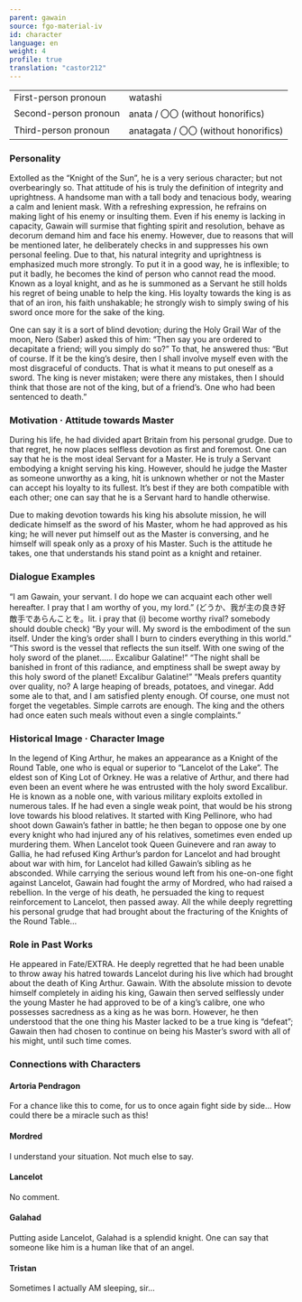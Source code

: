```yaml
---
parent: gawain
source: fgo-material-iv
id: character
language: en
weight: 4
profile: true
translation: "castor212"
---
```


<table>
  <tr><td>First-person pronoun</td><td>watashi</td></tr>
  <tr><td>Second-person pronoun</td><td>anata / 〇〇 (without honorifics)</td></tr>
  <tr><td>Third-person pronoun</td><td>anatagata / 〇〇 (without honorifics)</td></tr>
</table>

### Personality

Extolled as the “Knight of the Sun”, he is a very serious character; but not overbearingly so. That attitude of his is truly the definition of integrity and uprightness. A handsome man with a tall body and tenacious body, wearing a calm and lenient mask. With a refreshing expression, he refrains on making light of his enemy or insulting them. Even if his enemy is lacking in capacity, Gawain will surmise that fighting spirit and resolution, behave as decorum demand him and face his enemy.
However, due to reasons that will be mentioned later, he deliberately checks in and suppresses his own personal feeling. Due to that, his natural integrity and uprightness is emphasized much more strongly. To put it in a good way, he is inflexible; to put it badly, he becomes the kind of person who cannot read the mood.
Known as a loyal knight, and as he is summoned as a Servant he still holds his regret of being unable to help the king. His loyalty towards the king is as that of an iron, his faith unshakable; he strongly wish to simply swing of his sword once more for the sake of the king.

One can say it is a sort of blind devotion; during the Holy Grail War of the moon, Nero (Saber) asked this of him: “Then say you are ordered to decapitate a friend; will you simply do so?”
To that, he answered thus: “But of course. If it be the king’s desire, then I shall involve myself even with the most disgraceful of conducts. That is what it means to put oneself as a sword. The king is never mistaken; were there any mistakes, then I should think that those are not of the king, but of a friend’s. One who had been sentenced to death.”

### Motivation · Attitude towards Master

During his life, he had divided apart Britain from his personal grudge. Due to that regret, he now places selfless devotion as first and foremost. One can say that he is the most ideal Servant for a Master.
He is truly a Servant embodying a knight serving his king. However, should he judge the Master as someone unworthy as a king, hit is unknown whether or not the Master can accept his loyalty to its fullest. It’s best if they are both compatible with each other; one can say that he is a Servant hard to handle otherwise.

Due to making devotion towards his king his absolute mission, he will dedicate himself as the sword of his Master, whom he had approved as his king; he will never put himself out as the Master is conversing, and he himself will speak only as a proxy of his Master. Such is the attitude he takes, one that understands his stand point as a knight and retainer.

### Dialogue Examples

“I am Gawain, your servant. I do hope we can acquaint each other well hereafter. I pray that I am worthy of you, my lord.”
(どうか、我が主の良き好敵手であらんことを。lit. i pray that (i) become worthy rival? somebody should double check)
“By your will. My sword is the embodiment of the sun itself. Under the king’s order shall I burn to cinders everything in this world.”
“This sword is the vessel that reflects the sun itself. With one swing of the holy sword of the planet…… Excalibur Galatine!”
“The night shall be banished in front of this radiance, and emptiness shall be swept away by this holy sword of the planet! Excalibur Galatine!”
“Meals prefers quantity over quality, no? A large heaping of breads, potatoes, and vinegar. Add some ale to that, and I am satisfied plenty enough. Of course, one must not forget the vegetables. Simple carrots are enough. The king and the others had once eaten such meals without even a single complaints.”

### Historical Image · Character Image

In the legend of King Arthur, he makes an appearance as a Knight of the Round Table, one who is equal or superior to “Lancelot of the Lake”.
The eldest son of King Lot of Orkney. He was a relative of Arthur, and there had even been an event where he was entrusted with the holy sword Excalibur.
He is known as a noble one, with various military exploits extolled in numerous tales. If he had even a single weak point, that would be his strong love towards his blood relatives. It started with King Pellinore, who had shoot down Gawain’s father in battle; he then began to oppose one by one every knight who had injured any of his relatives, sometimes even ended up murdering them.
When Lancelot took Queen Guinevere and ran away to Gallia, he had refused King Arthur’s pardon for Lancelot and had brought about war with him, for Lancelot had killed Gawain’s sibling as he absconded.
While carrying the serious wound left from his one-on-one fight against Lancelot, Gawain had fought the army of Mordred, who had raised a rebellion. In the verge of his death, he persuaded the king to request reinforcement to Lancelot, then passed away. All the while deeply regretting his personal grudge that had brought about the fracturing of the Knights of the Round Table…

### Role in Past Works

He appeared in Fate/EXTRA. He deeply regretted that he had been unable to throw away his hatred towards Lancelot during his live which had brought about the death of King Arthur.
Gawain. With the absolute mission to devote himself completely in aiding his king, Gawain then served selflessly under the young Master he had approved to be of a king’s calibre, one who possesses sacredness as a king as he was born.
However, he then understood that the one thing his Master lacked to be a true king is “defeat”; Gawain then had chosen to continue on being his Master’s sword with all of his might, until such time comes.

### Connections with Characters

#### Artoria Pendragon

For a chance like this to come, for us to once again fight side by side… How could there be a miracle such as this!

#### Mordred

I understand your situation. Not much else to say.

#### Lancelot

No comment.

#### Galahad

Putting aside Lancelot, Galahad is a splendid knight.
One can say that someone like him is a human like that of an angel.

#### Tristan

Sometimes I actually AM sleeping, sir…
